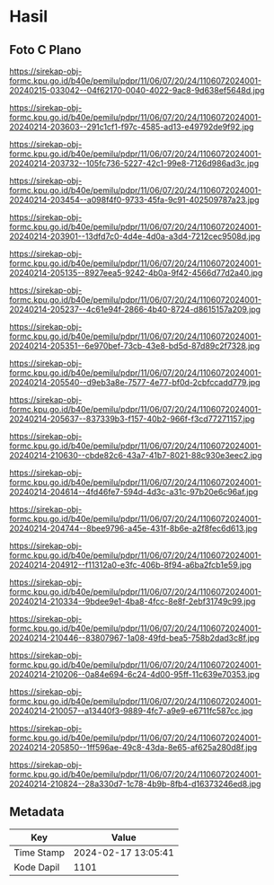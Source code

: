# Hasil

## Foto C Plano

https://sirekap-obj-formc.kpu.go.id/b40e/pemilu/pdpr/11/06/07/20/24/1106072024001-20240215-033042--04f62170-0040-4022-9ac8-9d638ef5648d.jpg

https://sirekap-obj-formc.kpu.go.id/b40e/pemilu/pdpr/11/06/07/20/24/1106072024001-20240214-203603--291c1cf1-f97c-4585-ad13-e49792de9f92.jpg

https://sirekap-obj-formc.kpu.go.id/b40e/pemilu/pdpr/11/06/07/20/24/1106072024001-20240214-203732--105fc736-5227-42c1-99e8-7126d986ad3c.jpg

https://sirekap-obj-formc.kpu.go.id/b40e/pemilu/pdpr/11/06/07/20/24/1106072024001-20240214-203454--a098f4f0-9733-45fa-9c91-402509787a23.jpg

https://sirekap-obj-formc.kpu.go.id/b40e/pemilu/pdpr/11/06/07/20/24/1106072024001-20240214-203901--13dfd7c0-4d4e-4d0a-a3d4-7212cec9508d.jpg

https://sirekap-obj-formc.kpu.go.id/b40e/pemilu/pdpr/11/06/07/20/24/1106072024001-20240214-205135--8927eea5-9242-4b0a-9f42-4566d77d2a40.jpg

https://sirekap-obj-formc.kpu.go.id/b40e/pemilu/pdpr/11/06/07/20/24/1106072024001-20240214-205237--4c61e94f-2866-4b40-8724-d8615157a209.jpg

https://sirekap-obj-formc.kpu.go.id/b40e/pemilu/pdpr/11/06/07/20/24/1106072024001-20240214-205351--6e970bef-73cb-43e8-bd5d-87d89c2f7328.jpg

https://sirekap-obj-formc.kpu.go.id/b40e/pemilu/pdpr/11/06/07/20/24/1106072024001-20240214-205540--d9eb3a8e-7577-4e77-bf0d-2cbfccadd779.jpg

https://sirekap-obj-formc.kpu.go.id/b40e/pemilu/pdpr/11/06/07/20/24/1106072024001-20240214-205637--837339b3-f157-40b2-966f-f3cd77271157.jpg

https://sirekap-obj-formc.kpu.go.id/b40e/pemilu/pdpr/11/06/07/20/24/1106072024001-20240214-210630--cbde82c6-43a7-41b7-8021-88c930e3eec2.jpg

https://sirekap-obj-formc.kpu.go.id/b40e/pemilu/pdpr/11/06/07/20/24/1106072024001-20240214-204614--4fd46fe7-594d-4d3c-a31c-97b20e6c96af.jpg

https://sirekap-obj-formc.kpu.go.id/b40e/pemilu/pdpr/11/06/07/20/24/1106072024001-20240214-204744--8bee9796-a45e-431f-8b6e-a2f8fec6d613.jpg

https://sirekap-obj-formc.kpu.go.id/b40e/pemilu/pdpr/11/06/07/20/24/1106072024001-20240214-204912--f11312a0-e3fc-406b-8f94-a6ba2fcb1e59.jpg

https://sirekap-obj-formc.kpu.go.id/b40e/pemilu/pdpr/11/06/07/20/24/1106072024001-20240214-210334--9bdee9e1-4ba8-4fcc-8e8f-2ebf31749c99.jpg

https://sirekap-obj-formc.kpu.go.id/b40e/pemilu/pdpr/11/06/07/20/24/1106072024001-20240214-210446--83807967-1a08-49fd-bea5-758b2dad3c8f.jpg

https://sirekap-obj-formc.kpu.go.id/b40e/pemilu/pdpr/11/06/07/20/24/1106072024001-20240214-210206--0a84e694-6c24-4d00-95ff-11c639e70353.jpg

https://sirekap-obj-formc.kpu.go.id/b40e/pemilu/pdpr/11/06/07/20/24/1106072024001-20240214-210057--a13440f3-9889-4fc7-a9e9-e6711fc587cc.jpg

https://sirekap-obj-formc.kpu.go.id/b40e/pemilu/pdpr/11/06/07/20/24/1106072024001-20240214-205850--1ff596ae-49c8-43da-8e65-af625a280d8f.jpg

https://sirekap-obj-formc.kpu.go.id/b40e/pemilu/pdpr/11/06/07/20/24/1106072024001-20240214-210824--28a330d7-1c78-4b9b-8fb4-d16373246ed8.jpg


## Metadata

| Key        | Value               |
| ---------- | ------------------- |
| Time Stamp | 2024-02-17 13:05:41 |
| Kode Dapil | 1101                |



